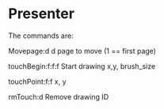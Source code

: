 # Presenter

The commands are:

Movepage:d              d page to move (1 == first page)

touchBegin:f:f:f        Start drawing x,y, brush_size

touchPoint:f:f          x, y

rmTouch:d               Remove drawing ID

